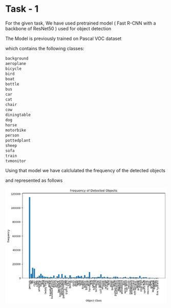 
# Task - 1

For the given task, We have used pretrained model ( Fast R-CNN with a backbone of ResNet50 ) used for object detection

The Model is previously trained on Pascal VOC dataset 

which contains the following classes:
```notepad
background
aeroplane
bicycle
bird
boat
bottle
bus
car
cat
chair
cow
diningtable
dog
horse
motorbike
person
pottedplant
sheep
sofa
train
tvmonitor
```

Using that model we have calclulated the frequency of the detected objects

and represented as follows

<img src="https://github.com/siddhu1716/PreCog_Submission/blob/main/Task_1/Task1(img).jpeg"/>
